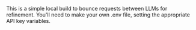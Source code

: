 This is a simple local build to bounce requests between LLMs for refinement. You'll need to make your own .env file, setting the appropriate API key variables.
